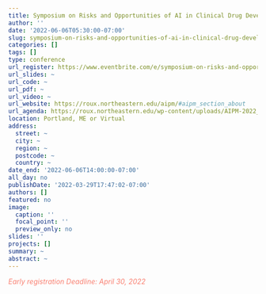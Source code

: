 ```yaml
---
title: Symposium on Risks and Opportunities of AI in Clinical Drug Development
author: ''
date: '2022-06-06T05:30:00-07:00'
slug: symposium-on-risks-and-opportunities-of-ai-in-clinical-drug-development
categories: []
tags: []
type: conference
url_register: https://www.eventbrite.com/e/symposium-on-risks-and-opportunities-of-ai-in-clinical-drug-development-tickets-234234280037
url_slides: ~
url_code: ~
url_pdf: ~
url_video: ~
url_website: https://roux.northeastern.edu/aipm/#aipm_section_about
url_agenda: https://roux.northeastern.edu/wp-content/uploads/AIPM-2022_PROGRAM-v5.pdf
location: Portland, ME or Virtual
address:
  street: ~
  city: ~
  region: ~
  postcode: ~
  country: ~
date_end: '2022-06-06T14:00:00-07:00'
all_day: no
publishDate: '2022-03-29T17:47:02-07:00'
authors: []
featured: no
image:
  caption: ''
  focal_point: ''
  preview_only: no
slides: ''
projects: []
summary: ~
abstract: ~
---
```

<span style="color: salmon;">*Early registration Deadline: April 30, 2022*</span>

<!--more-->
